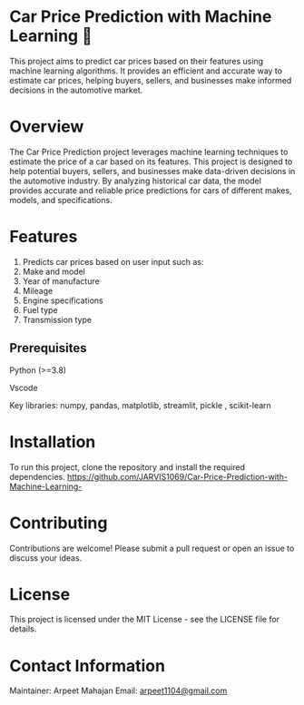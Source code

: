 
# Car Price Prediction with Machine Learning 🚙
This project aims to predict car prices based on their features using machine learning algorithms. It provides an efficient and accurate way to estimate car prices, helping buyers, sellers, and businesses make informed decisions in the automotive market.

# Overview
The Car Price Prediction project leverages machine learning techniques to estimate the price of a car based on its features. This project is designed to help potential buyers, sellers, and businesses make data-driven decisions in the automotive industry. By analyzing historical car data, the model provides accurate and reliable price predictions for cars of different makes, models, and specifications.

# Features
1. Predicts car prices based on user input such as:
2. Make and model
3. Year of manufacture
4. Mileage
5. Engine specifications
6. Fuel type
7. Transmission type

## Prerequisites
Python (>=3.8)

Vscode

Key libraries: numpy, pandas, matplotlib, streamlit, pickle , scikit-learn

# Installation
To run this project, clone the repository and install the required dependencies.
https://github.com/JARVIS1069/Car-Price-Prediction-with-Machine-Learning-

# Contributing
Contributions are welcome! Please submit a pull request or open an issue to discuss your ideas.

# License
This project is licensed under the MIT License - see the LICENSE file for details.

# Contact Information
Maintainer: Arpeet Mahajan Email: arpeet1104@gmail.com
